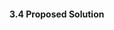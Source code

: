 #### 3.4 Proposed Solution

<!-- ... at a high level, then create subsections that go into detail -->